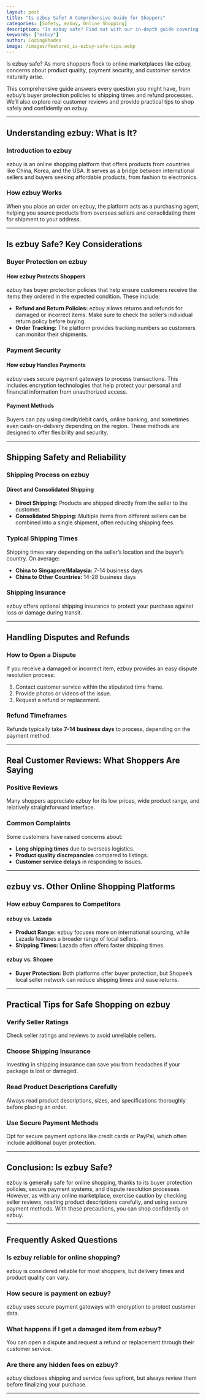 ```yaml
---
layout: post
title: "Is ezbuy Safe? A Comprehensive Guide for Shoppers"
categories: [Safety, ezbuy, Online Shopping]
description: "Is ezbuy safe? Find out with our in-depth guide covering buyer protection, shipping, payment security, and more."
keywords: ["ezbuy"]
author: CodingRhodes
image: /images/featured_is-ezbuy-safe-tips.webp
---
```


Is ezbuy safe? As more shoppers flock to online marketplaces like ezbuy, concerns about product quality, payment security, and customer service naturally arise. 

This comprehensive guide answers every question you might have, from ezbuy’s buyer protection policies to shipping times and refund processes. We’ll also explore real customer reviews and provide practical tips to shop safely and confidently on ezbuy.

---

## Understanding ezbuy: What is It?

### Introduction to ezbuy

ezbuy is an online shopping platform that offers products from countries like China, Korea, and the USA. It serves as a bridge between international sellers and buyers seeking affordable products, from fashion to electronics.

### How ezbuy Works

When you place an order on ezbuy, the platform acts as a purchasing agent, helping you source products from overseas sellers and consolidating them for shipment to your address.

---

## Is ezbuy Safe? Key Considerations

<ins class="adsbygoogle"
     style="display:block"
     data-ad-client="ca-pub-2784742237479601"
     data-ad-slot="3760872290"
     data-ad-format="auto"
     data-full-width-responsive="true"></ins>
<script>
     (adsbygoogle = window.adsbygoogle || []).push({});
</script>

### Buyer Protection on ezbuy

#### How ezbuy Protects Shoppers

ezbuy has buyer protection policies that help ensure customers receive the items they ordered in the expected condition. These include:

* **Refund and Return Policies:** ezbuy allows returns and refunds for damaged or incorrect items. Make sure to check the seller’s individual return policy before buying.
* **Order Tracking:** The platform provides tracking numbers so customers can monitor their shipments.

### Payment Security

#### How ezbuy Handles Payments

ezbuy uses secure payment gateways to process transactions. This includes encryption technologies that help protect your personal and financial information from unauthorized access.

#### Payment Methods

Buyers can pay using credit/debit cards, online banking, and sometimes even cash-on-delivery depending on the region. These methods are designed to offer flexibility and security.

---

## Shipping Safety and Reliability

### Shipping Process on ezbuy

#### Direct and Consolidated Shipping

* **Direct Shipping:** Products are shipped directly from the seller to the customer.
* **Consolidated Shipping:** Multiple items from different sellers can be combined into a single shipment, often reducing shipping fees.

### Typical Shipping Times

Shipping times vary depending on the seller’s location and the buyer’s country. On average:

* **China to Singapore/Malaysia:** 7-14 business days
* **China to Other Countries:** 14-28 business days

### Shipping Insurance

ezbuy offers optional shipping insurance to protect your purchase against loss or damage during transit.

---

## Handling Disputes and Refunds

<ins class="adsbygoogle"
     style="display:block"
     data-ad-client="ca-pub-2784742237479601"
     data-ad-slot="3760872290"
     data-ad-format="auto"
     data-full-width-responsive="true"></ins>
<script>
     (adsbygoogle = window.adsbygoogle || []).push({});
</script>

### How to Open a Dispute

If you receive a damaged or incorrect item, ezbuy provides an easy dispute resolution process:

1. Contact customer service within the stipulated time frame.
2. Provide photos or videos of the issue.
3. Request a refund or replacement.

### Refund Timeframes

Refunds typically take **7-14 business days** to process, depending on the payment method.

---

## Real Customer Reviews: What Shoppers Are Saying

### Positive Reviews

Many shoppers appreciate ezbuy for its low prices, wide product range, and relatively straightforward interface.

### Common Complaints

Some customers have raised concerns about:

* **Long shipping times** due to overseas logistics.
* **Product quality discrepancies** compared to listings.
* **Customer service delays** in responding to issues.

---

## ezbuy vs. Other Online Shopping Platforms

### How ezbuy Compares to Competitors

#### ezbuy vs. Lazada

* **Product Range:** ezbuy focuses more on international sourcing, while Lazada features a broader range of local sellers.
* **Shipping Times:** Lazada often offers faster shipping times.

#### ezbuy vs. Shopee

* **Buyer Protection:** Both platforms offer buyer protection, but Shopee’s local seller network can reduce shipping times and ease returns.

---

## Practical Tips for Safe Shopping on ezbuy

<ins class="adsbygoogle"
     style="display:block"
     data-ad-client="ca-pub-2784742237479601"
     data-ad-slot="3760872290"
     data-ad-format="auto"
     data-full-width-responsive="true"></ins>
<script>
     (adsbygoogle = window.adsbygoogle || []).push({});
</script>

### Verify Seller Ratings

Check seller ratings and reviews to avoid unreliable sellers.

### Choose Shipping Insurance

Investing in shipping insurance can save you from headaches if your package is lost or damaged.

### Read Product Descriptions Carefully

Always read product descriptions, sizes, and specifications thoroughly before placing an order.

### Use Secure Payment Methods

Opt for secure payment options like credit cards or PayPal, which often include additional buyer protection.

---

## Conclusion: Is ezbuy Safe?

ezbuy is generally safe for online shopping, thanks to its buyer protection policies, secure payment systems, and dispute resolution processes. However, as with any online marketplace, exercise caution by checking seller reviews, reading product descriptions carefully, and using secure payment methods. With these precautions, you can shop confidently on ezbuy.

---

## Frequently Asked Questions

### Is ezbuy reliable for online shopping?

ezbuy is considered reliable for most shoppers, but delivery times and product quality can vary.

### How secure is payment on ezbuy?

ezbuy uses secure payment gateways with encryption to protect customer data.

### What happens if I get a damaged item from ezbuy?

You can open a dispute and request a refund or replacement through their customer service.

### Are there any hidden fees on ezbuy?

ezbuy discloses shipping and service fees upfront, but always review them before finalizing your purchase.

---
